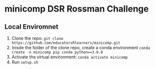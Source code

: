 # minicomp DSR Rossman Challenge  
## Local Enviromnet  
1) Clone the repo: `git clone https://github.com/educatorsRlearners/minicomp.git`  
2) Inisde the folder of the clone repo, create a conda environment `conda create -n minicomp pip conda python==3.6.8`  
3) Activate the virtual environment: `conda activate minicomp`  
4) Run `setup.sh`